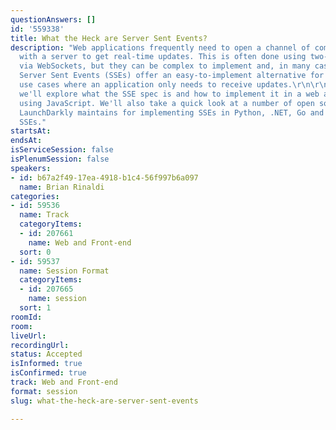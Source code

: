 ```yaml
---
questionAnswers: []
id: '559338'
title: What the Heck are Server Sent Events?
description: "Web applications frequently need to open a channel of communication
  with a server to get real-time updates. This is often done using two-way communication
  via WebSockets, but they can be complex to implement and, in many cases, are overkill.
  Server Sent Events (SSEs) offer an easy-to-implement alternative for many common
  use cases where an application only needs to receive updates.\r\n\r\nIn this session,
  we'll explore what the SSE spec is and how to implement it in a web application
  using JavaScript. We'll also take a quick look at a number of open source libraries
  LaunchDarkly maintains for implementing SSEs in Python, .NET, Go and more for server-to-server
  SSEs."
startsAt: 
endsAt: 
isServiceSession: false
isPlenumSession: false
speakers:
- id: b67a2f49-17ea-4918-b1c4-56f997b6a097
  name: Brian Rinaldi
categories:
- id: 59536
  name: Track
  categoryItems:
  - id: 207661
    name: Web and Front-end
  sort: 0
- id: 59537
  name: Session Format
  categoryItems:
  - id: 207665
    name: session
  sort: 1
roomId: 
room: 
liveUrl: 
recordingUrl: 
status: Accepted
isInformed: true
isConfirmed: true
track: Web and Front-end
format: session
slug: what-the-heck-are-server-sent-events

---
```

